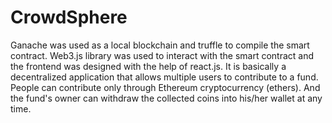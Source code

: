 # CrowdSphere

Ganache was used as a local blockchain and truffle to compile the smart contract. Web3.js library was used to interact with the smart contract and the frontend was designed with the help of react.js. It is basically a decentralized application that allows multiple users to contribute to a fund. People can contribute only through Ethereum cryptocurrency (ethers). And the fund's owner can withdraw the collected coins into his/her wallet at any time.








